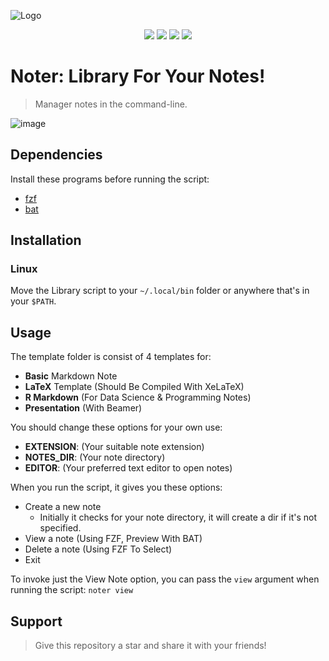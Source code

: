 ![Logo](https://user-images.githubusercontent.com/89016694/193409622-6c8cf774-0980-4497-93f7-5cf2ee1334ec.png)
<p align="center">
<a href="https://github.com/rahriver/Noter/master/LICENSE"><img src="https://img.shields.io/static/v1.svg?style=flat&label=License&message=MIT&logoColor=eceff4&logo=github&colorA=black&colorB=green"/></a>
<img src="https://img.shields.io/github/commit-activity/m/rahriver/Noter">
<a href="https://github.com/rahriver/Noter/graphs/contributors"><img src="https://img.shields.io/github/contributors/rahriver/Noter"></a>
<img src="https://img.shields.io/github/v/release/rahriver/Noter">
</p>

# Noter: Library For Your Notes!
> Manager notes in the command-line.

![image](https://user-images.githubusercontent.com/89016694/194278194-3255fa5a-0d9d-4f88-aecf-401b9c838552.png)

## Dependencies
Install these programs before running the script:
- [fzf](https://github.com/junegunn/fzf)
- [bat](https://github.com/sharkdp/bat)

## Installation
### Linux
Move the Library script to your `~/.local/bin` folder or anywhere that's in your `$PATH`.

## Usage
The template folder is consist of 4 templates for:
- **Basic** Markdown Note
- **LaTeX** Template (Should Be Compiled With XeLaTeX)
- **R Markdown** (For Data Science & Programming Notes)
- **Presentation** (With Beamer)

You should change these options for your own use:
- **EXTENSION**: (Your suitable note extension)
- **NOTES_DIR**: (Your note directory)
- **EDITOR**: (Your preferred text editor to open notes)

When you run the script, it gives you these options:
- Create a new note
  - Initially it checks for your note directory, it will create a dir if it's not specified.
- View a note (Using FZF, Preview With BAT)
- Delete a note (Using FZF To Select)
- Exit

To invoke just the View Note option, you can pass the `view` argument when running the script:
`noter view`

## Support
> Give this repository a star and share it with your friends!
